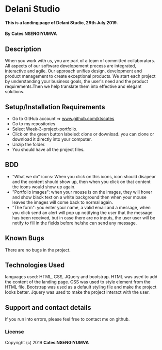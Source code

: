# Delani Studio

#### This is a landing page of Delani Studio, 29th July 2019.

#### By **Cates NSENGIYUMVA**

## Description
When you work with us, you are part of a team of committed collaborators. All aspects of our software developement process are integrated, interactive and agile. Our approach unifies design, development and product management to create exceptional products. We start each project by understanding your business goals, the user's need and the product requirements.Then we help translate them into effective and elegant solutions.

## Setup/Installation Requirements
* Go to GitHub account => www.github.com/ktscates 
* Go to my repositories
* Select Week-3-project-portfolio.
* Click on the green button labeled: clone or download. you can clone or download it directly into your computer.
* Unzip the folder.
* You should have all the project files.

## BDD
* "What we do" icons: When you click on this icons, icon should disapear and the content should show up, then when you click on that content the icons would show up again.
* "Portfolio images": when your mouse is on the images, they will hover and show black text on a white background then when your mouse leaves the images will come back to normal again.
* "The form": you enter your name, a valid email and a message, when you click send an alert will pop up notifying the user that the message has been received, but in case there are no inputs, the user user will be notify to fill in the fields before he/she can send any message.

## Known Bugs
There are no bugs in the project.

## Technologies Used
languages used: HTML, CSS, JQuery and bootstrap.
HTML was used to add the content of the landing page.
CSS was used to style element from the HTML file.
Bootstrap was used as a default styling file and make the project looks better.
Jquery was used to make the project interact with the user.

## Support and contact details
If you run into errors, please feel free to contact me on github.

### License
Copyright (c) 2019 **Cates NSENGIYUMVA**